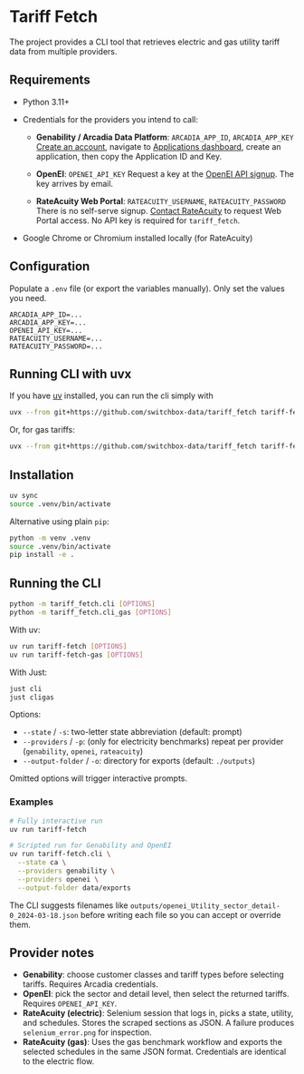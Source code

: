 # Tariff Fetch

The project provides a CLI tool that retrieves electric and gas utility tariff data from multiple providers.

## Requirements
- Python 3.11+
- Credentials for the providers you intend to call:

  - **Genability / Arcadia Data Platform**: `ARCADIA_APP_ID`, `ARCADIA_APP_KEY`
    [Create an account](https://dash.genability.com/signup), navigate to [Applications dashboard](https://dash.genability.com/org/applications), create an application, then copy the Application ID and Key.

  - **OpenEI**: `OPENEI_API_KEY`
    Request a key at the [OpenEI API signup](https://openei.org/services/api/signup/). The key arrives by email.

  - **RateAcuity Web Portal**: `RATEACUITY_USERNAME`, `RATEACUITY_PASSWORD`
    There is no self-serve signup. [Contact RateAcuity](https://rateacuity.com/contact-us/) to request Web Portal access. No API key is required for `tariff_fetch`.


- Google Chrome or Chromium installed locally (for RateAcuity)

## Configuration

Populate a `.env` file (or export the variables manually). Only set the values you need.

```
ARCADIA_APP_ID=...
ARCADIA_APP_KEY=...
OPENEI_API_KEY=...
RATEACUITY_USERNAME=...
RATEACUITY_PASSWORD=...
```

## Running CLI with uvx

If you have [uv](https://github.com/astral-sh/uv/releases) installed, you can run the cli simply with

```bash
uvx --from git+https://github.com/switchbox-data/tariff_fetch tariff-fetch
```

Or, for gas tariffs:

```bash
uvx --from git+https://github.com/switchbox-data/tariff_fetch tariff-fetch-gas
```

## Installation

```bash
uv sync
source .venv/bin/activate
```

Alternative using plain `pip`:

```bash
python -m venv .venv
source .venv/bin/activate
pip install -e .
```

## Running the CLI

```bash
python -m tariff_fetch.cli [OPTIONS]
python -m tariff_fetch.cli_gas [OPTIONS]
```

With uv:

```bash
uv run tariff-fetch [OPTIONS]
uv run tariff-fetch-gas [OPTIONS]
```

With Just:

```bash
just cli
just cligas
```

Options:
- `--state` / `-s`: two-letter state abbreviation (default: prompt)
- `--providers` / `-p`: (only for electricity benchmarks) repeat per provider (`genability`, `openei`, `rateacuity`)
- `--output-folder` / `-o`: directory for exports (default: `./outputs`)

Omitted options will trigger interactive prompts.

### Examples

```bash
# Fully interactive run
uv run tariff-fetch

# Scripted run for Genability and OpenEI
uv run tariff-fetch.cli \
  --state ca \
  --providers genability \
  --providers openei \
  --output-folder data/exports
```

The CLI suggests filenames like `outputs/openei_Utility_sector_detail-0_2024-03-18.json` before writing each file so you
can accept or override them.

## Provider notes
- **Genability**: choose customer classes and tariff types before selecting tariffs. Requires Arcadia credentials.
- **OpenEI**: pick the sector and detail level, then select the returned tariffs. Requires `OPENEI_API_KEY`.
- **RateAcuity (electric)**: Selenium session that logs in, picks a state, utility, and schedules. Stores the scraped sections as
  JSON. A failure produces `selenium_error.png` for inspection.
- **RateAcuity (gas)**: Uses the gas benchmark workflow and exports the selected schedules in the same JSON format. Credentials are identical to the electric flow.
